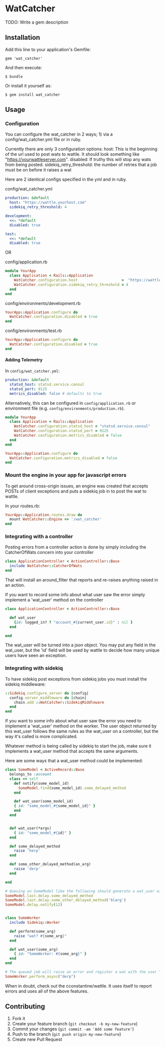 # WatCatcher

TODO: Write a gem description

## Installation

Add this line to your application's Gemfile:

    gem 'wat_catcher'

And then execute:

    $ bundle

Or install it yourself as:

    $ gem install wat_catcher

## Usage

### Configuration
You can configure the wat_catcher in 2 ways; 1) via a config/wat_catcher.yml file or in ruby.

Currently there are only 3 configuration options:
host: This is the beginning of the url used to post wats to wattle.  It should look something like "https://yourwattleserver.com".
disabled: If truthy this will stop any wats from being posted.
sidekiq_retry_threshold: the number of retries that a job must be on before it raises a wat

Here are 2 identical configs specified in the yml and in ruby.

config/wat_catcher.yml
```yml
production: &default
  host: "https://wattle.yourhost.com"
  sidekiq_retry_threshold: 4

development:
  <<: *default
  disabled: true

test:
  <<: *default
  disabled: true
```

OR

config/application.rb
```ruby
module YourApp
  class Application < Rails::Application
    WatCatcher.configuration.host                    =  "https://wattle.yourhost.com"
    WatCatcher.configuration.sidekiq_retry_threshold = 4
  end
end
```

config/environments/development.rb
```ruby
YourApp::Application.configure do
  WatCatcher.configuration.disabled = true
end
```

config/environments/test.rb
```ruby
YourApp::Application.configure do
  WatCatcher.configuration.disabled = true
end
```

#### Adding Telemetry
In `config/wat_catcher.yml`:

```yml
production: &default
  statsd_host: statsd.service.consul
  statsd_port: 9125
  metrics_disabled: false # defaults to true
```

Alternatively, this can be configured in `config/application.rb` or environment file (e.g. `config/environments/production.rb`).
```ruby
module YourApp
  class Application < Rails::Application
    WatCatcher.configuration.statsd_host = "statsd.service.consul"
    WatCatcher.configuration.statsd_port = 9125
    WatCatcher.configuration.metrics_disabled = false
  end
end
```

```ruby
YourApp::Application.configure do
  WatCatcher.configuration.metrics_disabled = false
end
```

### Mount the engine in your app for javascript errors
To get around cross-origin issues, an engine was created that accepts POSTs of client exceptions and puts a sidekiq
job in to post the wat to wattle.

In your routes.rb:
```ruby
YourApp::Application.routes.draw do
  mount WatCatcher::Engine => '/wat_catcher'
end
```

### Integrating with a controller

Posting errors from a controller action is done by simply including the CatcherOfWats concern into your controller
```ruby
class ApplicationController < ActionController::Base
  include WatCatcher::CatcherOfWats
end
```

That will install an around_filter that reports and re-raises anything raised in an action.

If you want to record some info about what user saw the error simply implement a 'wat_user' method on the controller
```ruby
class ApplicationController < ActionController::Base

  def wat_user
    {id: logged_in? ? "account_#{current_user.id}" : nil }
  end

end
```

The wat_user will be turned into a json object.  You may put any field in the wat_user, but the 'id' field will be used
by wattle to decide how many unique users have seen an exception.

### Integrating with sidekiq

To have sidekiq post exceptions from sidekiq jobs you must install the sidekiq middleware:
```ruby
::Sidekiq.configure_server do |config|
  config.server_middleware do |chain|
    chain.add ::WatCatcher::SidekiqMiddleware
  end
end
```

If you want to some info about what user saw the error you need to implement a 'wat_user' method on the worker.  The user
object returned by this wat_user follows the same rules as the wat_user on a controller, but the way it's called is
more complicated.

Whatever method is being called by sidekiq to start the job, make sure it implements a wat_user method that accepts
the same arguments.

Here are some ways that a wat_user method could be implemented:
```ruby
class SomeModel < ActiveRecord::Base
  belongs_to :account
  class << self
    def notify(some_model_id)
      SomeModel.find(some_model_id).some_delayed_method
    end

    def wat_user(some_model_id)
    { id: "some_model_#{some_model_id}" }
    end
  end


  def wat_user(*args)
    { id: "some_model_#{id}" }
  end

  def some_delayed_method
    raise 'herp'
  end

  def some_other_delayed_method(an_arg)
    raise 'derp'
  end

end

# Queuing on SomeModel like the following should generate a wat_user with a reasonable id.
SomeModel.last.delay.some_delayed_method
SomeModel.last.delay.some_other_delayed_method('blarg')
SomeModel.delay.notify(12)


class SomeWorker
  include Sidekiq::Worker

  def perform(some_arg)
    raise "wat? #{some_arg}"
  end

  def wat_user(some_arg)
    { id: "SomeWorker: #{some_arg}" }
  end
end

# The queued job will raise an error and register a wat with the user "SomeWorker: derp"
SomeWorker.perform_async("derp")
```


When in doubt, check out the cconstantine/wattle.  It uses itself to report errors and uses all of the above features.

## Contributing

1. Fork it
2. Create your feature branch (`git checkout -b my-new-feature`)
3. Commit your changes (`git commit -am 'Add some feature'`)
4. Push to the branch (`git push origin my-new-feature`)
5. Create new Pull Request
